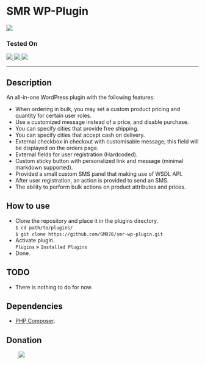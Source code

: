 
# SMR WP-Plugin
<img src="https://img.shields.io/badge/version-1.4.0-37c248"><br>

### Tested On

<a href="https://www.php.net/releases/v7_4_0.php">
    <img src="https://img.shields.io/badge/PHP-v5.3.0-777BB4?logo=PHP&logoColor=white">
</a>
<a href="https://wordpress.org/download/releases/">
    <img src="https://img.shields.io/badge/Wordpress-v7.4.0-0073aa?logo=wordpress">
</a>
<a href="https://developer.woocommerce.com/releases/">
    <img src="https://img.shields.io/badge/WooComerce-v5.3.0-96588A?logo=WooCommerce&logoColor=white">
</a>

---

## Description

An all-in-one WordPress plugin with the following features:

- When ordering in bulk, you may set a custom product pricing and quantity for certain user roles.
- Use a customized message instead of a price, and disable purchase.
- You can specify cities that provide free shipping.
- You can specify cities that accept cash on delivery.
- External checkbox in checkout with customisable message; this field will be displayed on the orders page.
- External fields for user registration (Hardcoded).
- Custom sticky button with personalized link and message (minimal markdown supported).
- Provided a small custom SMS panel that making use of WSDL API.
- After user registration, an action is provided to send an SMS.
- The ability to perform bulk actions on product attributes and prices.

## How to use
- Clone the repository and place it in the plugins directory.<br>
    `$ cd path/to/plugins/`<br>
    `$ git clone https://github.com/SMR76/smr-wp-plugin.git`
- Activate plugin.<br>
    `Plugins` &raquo; `Installed Plugins`
- Done.

## TODO
- There is nothing to do for now.
## Dependencies
- [PHP Composer](https://getcomposer.org/download/).

## Donation

&emsp;&emsp;<a href="https://www.blockchain.com/bch/address/bitcoincash:qrnwtxsk79kv6mt2hv8zdxy3phkqpkmcxgjzqktwa3">
    <img src="https://img.shields.io/badge/BCH-Donate-f0992e?logo=BitcoinCash&logoColor=f0992e">
</a>
